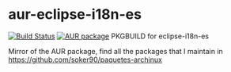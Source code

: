 # aur-eclipse-i18n-es
[![Build Status](https://travis-ci.org/soker90/aur-eclipse-i18n-es.svg?branch=master)](https://travis-ci.org/soker90/aur-eclipse-i18n-es)
[![AUR package](https://repology.org/badge/version-for-repo/aur/eclipse-i18n-es.svg)](https://aur.archlinux.org/packages/eclipse-i18n-es)
PKGBUILD for eclipse-i18n-es

Mirror of the AUR package, find all the packages that I maintain in https://github.com/soker90/paquetes-archinux
